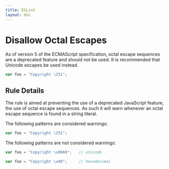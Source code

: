 ```yaml
---
title: ESLint
layout: doc
---
```

<!-- Note: No pull requests accepted for this file. See README.md in the root directory for details. -->
# Disallow Octal Escapes

As of version 5 of the ECMAScript specification, octal escape sequences are a deprecated feature and should not be used. It is recommended that Unicode escapes be used instead.

```js
var foo = "Copyright \251";
```

## Rule Details

The rule is aimed at preventing the use of a deprecated JavaScript feature, the use of octal escape sequences. As such it will warn whenever an octal escape sequence is found in a string literal.

The following patterns are considered warnings:

```js
var foo = "Copyright \251";
```

The following patterns are not considered warnings:

```js
var foo = "Copyright \u00A9";   // unicode

var foo = "Copyright \xA9";     // hexadecimal
```
